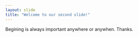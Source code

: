 ```yaml
---
layout: slide
title: "Welcome to our second slide!"
---
```

Begining is always important anywhere or anywhen.
Thanks.
